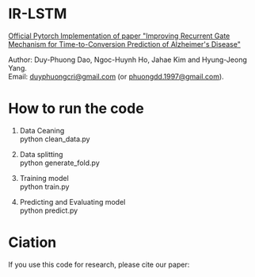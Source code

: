 # IR-LSTM
[Official Pytorch Implementation of paper "Improving Recurrent Gate Mechanism for Time-to-Conversion Prediction of Alzheimer's Disease"]( https://www.researchgate.net/publication/344349242_Improving_Recurrent_Gate_Mechanism_For_Time-to-Conversion_Prediction_Of_Alzheimer's_Disease)

Author: Duy-Phuong Dao, Ngoc-Huynh Ho, Jahae Kim and Hyung-Jeong Yang.                                                                   
Email: duyphuongcri@gmail.com (or phuongdd.1997@gmail.com).

# How to run the code
1. Data Ceaning                                                              
  python clean_data.py
  
2. Data splitting                                
  python generate_fold.py
  
3. Training model  
  python train.py
  
4. Predicting and Evaluating model   
  python predict.py

# Ciation
If you use this code for research, please cite our paper:
